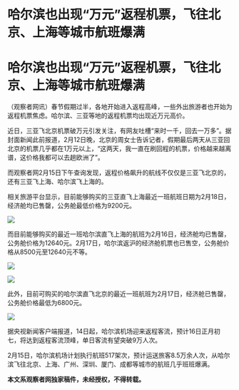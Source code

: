 # 哈尔滨也出现“万元”返程机票，飞往北京、上海等城市航班爆满

# 哈尔滨也出现“万元”返程机票，飞往北京、上海等城市航班爆满

（观察者网讯）春节假期过半，各地开始进入返程高峰，一些外出旅游者也开始为返程机票焦虑。哈尔滨、三亚等地的返程机票均出现近万元高价。

近日，三亚飞北京机票破万元引发关注，有网友吐槽“来时一千，回去一万多”。据封面新闻此前报道，2月12日晚，北京的周女士告诉记者，假期最后两天从三亚回北京的机票几乎都在1万元以上，“这两天，我一直在刷回程的机票，价格越来越离谱，这价格我都可以去趟欧洲了”。

而观察者网2月15日下午查询发现，返程价格飙升的航线不仅仅是三亚飞北京的，还有三亚飞上海、哈尔滨飞上海的。

相关旅游平台显示，目前能够购买的三亚直飞上海最近一班航班日期为2月18日，经济舱均已售罄，公务舱最低价格为9200元。

![](https://inews.gtimg.com/om_bt/ORphSZeAKGKFDFyk81ZwEcJyL_zPtGudJcmspetymJ1LoAA/1000)

而目前能够购买的最近一班哈尔滨直飞上海的航班为2月16日，经济舱均已售罄，公务舱价格为12640元。2月17日，哈尔滨返沪的经济舱机票也已售空，公务舱价格从8500元至12640元不等。

![](https://inews.gtimg.com/om_bt/OdY4gZFbjIR2V4n1PYwLKlitF3MkXI0MkjmySd8VtL4zYAA/1000)

![](https://inews.gtimg.com/om_bt/Onnffr_4akhBaMWyydnFH7lf4KARvkNxw2R2nBa6zyPoYAA/1000)

此外，目前可购买的哈尔滨直飞北京的最近一班航班为2月17日，经济舱已售罄，公务舱价格最低为6800元。

![](https://inews.gtimg.com/om_bt/OsPdn9FFSHOY5dAV8HVUQF1hXtBZbr_XIY8CpPKbJSpNoAA/1000)

据央视新闻客户端报道，14日起，哈尔滨机场迎来返程客流，预计16日正月初七，将达到返程客流顶峰，单日客流有望突破9万人次。

2月15日，哈尔滨机场计划执行航班517架次，预计运送旅客8.5万余人次，从哈尔滨飞往北京、上海、广州、深圳、厦门、成都等城市的航班几乎班班爆满。

**本文系观察者网独家稿件，未经授权，不得转载。**

